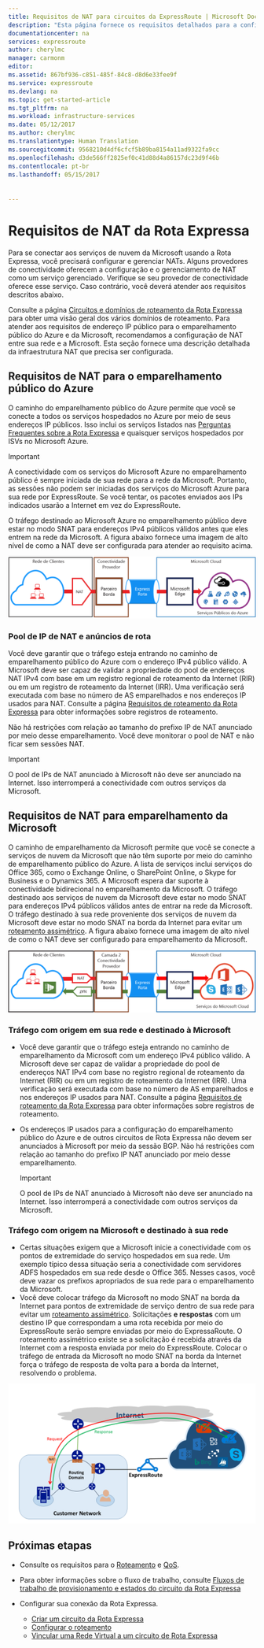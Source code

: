 ```yaml
---
title: Requisitos de NAT para circuitos da ExpressRoute | Microsoft Docs
description: "Esta página fornece os requisitos detalhados para a configuração e o gerenciamento de NAT para circuitos da Rota Expressa."
documentationcenter: na
services: expressroute
author: cherylmc
manager: carmonm
editor: 
ms.assetid: 867bf936-c851-485f-84c8-d8d6e33fee9f
ms.service: expressroute
ms.devlang: na
ms.topic: get-started-article
ms.tgt_pltfrm: na
ms.workload: infrastructure-services
ms.date: 05/12/2017
ms.author: cherylmc
ms.translationtype: Human Translation
ms.sourcegitcommit: 9568210d4df6cfcf5b89ba8154a11ad9322fa9cc
ms.openlocfilehash: d3de566ff2825ef0c41d88d4a86157dc23d9f46b
ms.contentlocale: pt-br
ms.lasthandoff: 05/15/2017


---
```

# <a name="expressroute-nat-requirements"></a>Requisitos de NAT da Rota Expressa
Para se conectar aos serviços de nuvem da Microsoft usando a Rota Expressa, você precisará configurar e gerenciar NATs. Alguns provedores de conectividade oferecem a configuração e o gerenciamento de NAT como um serviço gerenciado. Verifique se seu provedor de conectividade oferece esse serviço. Caso contrário, você deverá atender aos requisitos descritos abaixo. 

Consulte a página [Circuitos e domínios de roteamento da Rota Expressa](expressroute-circuit-peerings.md) para obter uma visão geral dos vários domínios de roteamento. Para atender aos requisitos de endereço IP público para o emparelhamento público do Azure e da Microsoft, recomendamos a configuração de NAT entre sua rede e a Microsoft. Esta seção fornece uma descrição detalhada da infraestrutura NAT que precisa ser configurada.

## <a name="nat-requirements-for-azure-public-peering"></a>Requisitos de NAT para o emparelhamento público do Azure
O caminho do emparelhamento público do Azure permite que você se conecte a todos os serviços hospedados no Azure por meio de seus endereços IP públicos. Isso inclui os serviços listados nas [Perguntas Frequentes sobre a Rota Expressa](expressroute-faqs.md) e quaisquer serviços hospedados por ISVs no Microsoft Azure. 

> [!IMPORTANT]
> A conectividade com os serviços do Microsoft Azure no emparelhamento público é sempre iniciada de sua rede para a rede da Microsoft. Portanto, as sessões não podem ser iniciadas dos serviços do Microsoft Azure para sua rede por ExpressRoute. Se você tentar, os pacotes enviados aos IPs indicados usarão a Internet em vez do ExpressRoute.
> 

O tráfego destinado ao Microsoft Azure no emparelhamento público deve estar no modo SNAT para endereços IPv4 públicos válidos antes que eles entrem na rede da Microsoft. A figura abaixo fornece uma imagem de alto nível de como a NAT deve ser configurada para atender ao requisito acima.

![](./media/expressroute-nat/expressroute-nat-azure-public.png) 

### <a name="nat-ip-pool-and-route-advertisements"></a>Pool de IP de NAT e anúncios de rota
Você deve garantir que o tráfego esteja entrando no caminho de emparelhamento público do Azure com o endereço IPv4 público válido. A Microsoft deve ser capaz de validar a propriedade do pool de endereços NAT IPv4 com base em um registro regional de roteamento da Internet (RIR) ou em um registro de roteamento da Internet (IRR). Uma verificação será executada com base no número de AS emparelhados e nos endereços IP usados para NAT. Consulte a página [Requisitos de roteamento da Rota Expressa](expressroute-routing.md) para obter informações sobre registros de roteamento.

Não há restrições com relação ao tamanho do prefixo IP de NAT anunciado por meio desse emparelhamento. Você deve monitorar o pool de NAT e não ficar sem sessões NAT.

> [!IMPORTANT]
> O pool de IPs de NAT anunciado à Microsoft não deve ser anunciado na Internet. Isso interromperá a conectividade com outros serviços da Microsoft.
> 
> 

## <a name="nat-requirements-for-microsoft-peering"></a>Requisitos de NAT para emparelhamento da Microsoft
O caminho de emparelhamento da Microsoft permite que você se conecte a serviços de nuvem da Microsoft que não têm suporte por meio do caminho de emparelhamento público do Azure. A lista de serviços inclui serviços do Office 365, como o Exchange Online, o SharePoint Online, o Skype for Business e o Dynamics 365. A Microsoft espera dar suporte à conectividade bidirecional no emparelhamento da Microsoft. O tráfego destinado aos serviços de nuvem da Microsoft deve estar no modo SNAT para endereços IPv4 públicos válidos antes de entrar na rede da Microsoft. O tráfego destinado à sua rede proveniente dos serviços de nuvem da Microsoft deve estar no modo SNAT na borda da Internet para evitar um [roteamento assimétrico](expressroute-asymmetric-routing.md). A figura abaixo fornece uma imagem de alto nível de como o NAT deve ser configurado para emparelhamento da Microsoft.

![](./media/expressroute-nat/expressroute-nat-microsoft.png) 

### <a name="traffic-originating-from-your-network-destined-to-microsoft"></a>Tráfego com origem em sua rede e destinado à Microsoft
* Você deve garantir que o tráfego esteja entrando no caminho de emparelhamento da Microsoft com um endereço IPv4 público válido. A Microsoft deve ser capaz de validar a propriedade do pool de endereços NAT IPv4 com base no registro regional de roteamento da Internet (RIR) ou em um registro de roteamento da Internet (IRR). Uma verificação será executada com base no número de AS emparelhados e nos endereços IP usados para NAT. Consulte a página [Requisitos de roteamento da Rota Expressa](expressroute-routing.md) para obter informações sobre registros de roteamento.
* Os endereços IP usados para a configuração do emparelhamento público do Azure e de outros circuitos de Rota Expressa não devem ser anunciados à Microsoft por meio da sessão BGP. Não há restrições com relação ao tamanho do prefixo IP NAT anunciado por meio desse emparelhamento.
  
  > [!IMPORTANT]
  > O pool de IPs de NAT anunciado à Microsoft não deve ser anunciado na Internet. Isso interromperá a conectividade com outros serviços da Microsoft.
  > 
  > 

### <a name="traffic-originating-from-microsoft-destined-to-your-network"></a>Tráfego com origem na Microsoft e destinado à sua rede
* Certas situações exigem que a Microsoft inicie a conectividade com os pontos de extremidade do serviço hospedados em sua rede. Um exemplo típico dessa situação seria a conectividade com servidores ADFS hospedados em sua rede desde o Office 365. Nesses casos, você deve vazar os prefixos apropriados de sua rede para o emparelhamento da Microsoft. 
* Você deve colocar tráfego da Microsoft no modo SNAT na borda da Internet para pontos de extremidade de serviço dentro de sua rede para evitar um [roteamento assimétrico](expressroute-asymmetric-routing.md). Solicitações **e respostas** com um destino IP que correspondam a uma rota recebida por meio do ExpressRoute serão sempre enviadas por meio do ExpressaRoute. O roteamento assimétrico existe se a solicitação é recebida através da Internet com a resposta enviada por meio do ExpressRoute. Colocar o tráfego de entrada da Microsoft no modo SNAT na borda da Internet força o tráfego de resposta de volta para a borda da Internet, resolvendo o problema.

![Roteamento assimétrico com a Rota Expressa](./media/expressroute-asymmetric-routing/AsymmetricRouting2.png)

## <a name="next-steps"></a>Próximas etapas
* Consulte os requisitos para o [Roteamento](expressroute-routing.md) e [QoS](expressroute-qos.md).
* Para obter informações sobre o fluxo de trabalho, consulte [Fluxos de trabalho de provisionamento e estados do circuito da Rota Expressa](expressroute-workflows.md)
* Configurar sua conexão da Rota Expressa.
  
  * [Criar um circuito da Rota Expressa](expressroute-howto-circuit-classic.md)
  * [Configurar o roteamento](expressroute-howto-routing-classic.md)
  * [Vincular uma Rede Virtual a um circuito de Rota Expressa](expressroute-howto-linkvnet-classic.md)


